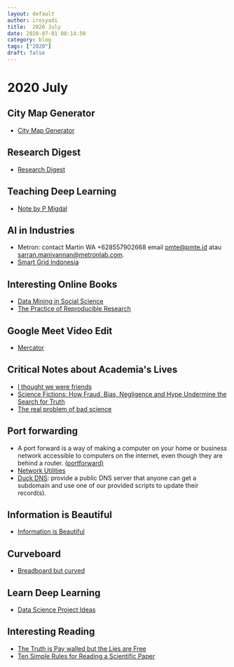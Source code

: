 ```yaml
---
layout: default
author: irosyadi
title:  2020 July
date: 2020-07-01 08:14:50
category: blog
tags: ["2020"]
draft: false
---
```


# 2020 July

## City Map Generator
- [City Map Generator](https://maps.probabletrain.com/#/)

## Research Digest
- [Research Digest](https://digest.bps.org.uk/)

## Teaching Deep Learning
- [Note by P Migdal](https://p.migdal.pl/2017/04/30/teaching-deep-learning.html)

## AI in Industries
- Metron: contact  Martin WA +628557902668 email pmte@pmte.id atau sarran.manivannan@metronlab.com.
- [Smart Grid Indonesia](https://www.smartgridindonesia.com)

## Interesting Online Books
- [Data Mining in Social Science](https://legacy.gitbook.com/book/lingfeiwu1/data-mining-in-social-science/details)
- [The Practice of Reproducible Research](https://www.practicereproducibleresearch.org/)

## Google Meet Video Edit
- [Mercator](https://x-ing.space/mercator/)

## Critical Notes about Academia's Lives
- [I thought we were friends](https://nautil.us/blog/you-want-to-see-my-data-i-thought-we-were-friends)
- [Science Fictions: How Fraud, Bias, Negligence and Hype Undermine the Search for Truth](https://www.sciencefictions.org/)
- [The real problem of bad science](https://statmodeling.stat.columbia.edu/2020/07/29/the-crooks-get-the-headlines-but-the-real-problem-is-bad-science-done-by-non-crooks/)

## Port forwarding
- A port forward is a way of making a computer on your home or business network accessible to computers on the internet, even though they are behind a router. ([portforward)](https://portforward.com/)
- [Network Utilities](https://portforward.com/store/pfconfig.cgi)
- [Duck DNS](https://www.duckdns.org/why.jsp): provide a public DNS server that anyone can get a subdomain and use one of our provided scripts to update their record(s).

## Information is Beautiful
- [Information is Beautiful](https://informationisbeautiful.net/)

## Curveboard
- [Breadboard but curved](https://hcie.csail.mit.edu/research/curveboard/curveboard.html)

## Learn Deep Learning
- [Data Science Project Ideas](https://www.theinsaneapp.com/2020/08/data-science-project-ideas-with-source-code.html)

## Interesting Reading
- [The Truth is Pay walled but the Lies are Free](https://www.currentaffairs.org/2020/08/the-truth-is-paywalled-but-the-lies-are-free/)
- [Ten Simple Rules for Reading a Scientific Paper](https://journals.plos.org/ploscompbiol/article?id=10.1371/journal.pcbi.1008032)
